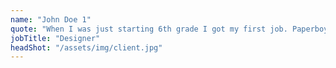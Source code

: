 ```yaml
---
name: "John Doe 1"
quote: "When I was just starting 6th grade I got my first job. Paperboy! Boy, was I excited. At that time I had spent a lot of time actually playing the video official."
jobTitle: "Designer"
headShot: "/assets/img/client.jpg"
---
```


